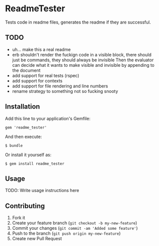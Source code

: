 # ReadmeTester

Tests code in readme files, generates the readme if they are successful.

## TODO

* uh... make this a real readme
* erb shouldn't render the fuckign code in a visible block, there should just be commands, they should always be invisible Then the evaluator can decide what it wants to make visible and invisible by appending to the document
* add support for real tests (rspec)
* add support for contexts
* add support for file rendering and line numbers
* rename strategy to something not so fucking snooty

## Installation

Add this line to your application's Gemfile:

    gem 'readme_tester'

And then execute:

    $ bundle

Or install it yourself as:

    $ gem install readme_tester

## Usage

TODO: Write usage instructions here

## Contributing

1. Fork it
2. Create your feature branch (`git checkout -b my-new-feature`)
3. Commit your changes (`git commit -am 'Added some feature'`)
4. Push to the branch (`git push origin my-new-feature`)
5. Create new Pull Request


